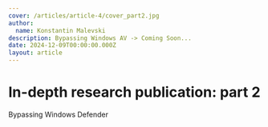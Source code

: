 ```yaml
---
cover: /articles/article-4/cover_part2.jpg
author:
  name: Konstantin Malevski
description: Bypassing Windows AV -> Coming Soon...
date: 2024-12-09T00:00:00.000Z
layout: article
---
```

# In-depth research publication: part 2
Bypassing Windows Defender